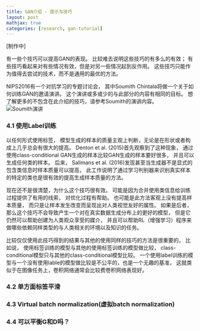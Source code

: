 ```yaml
---
title: GAN介绍 - 提示与技巧
layout: post
mathjax: true
categories: [research, gan-tutorial]
---
```


[制作中]

有一些个技巧可以提高GAN的表现。 比较难去说明这些技巧的有多么的有效； 有些技巧看起来对有些情况有效，但是对另一些情况起到反作用。
这些技巧只能作为值得去尝试的技术，而不是通用的最优的方法。

NIPS2016有一个对抗学习的专题讨论会， 其中Soumith Chintala将做一个关于如何训练GAN的邀请演讲。 这个演讲或多或少的与此部分的内容有相同的目标。
想了解更多的不包含在此介绍的技巧，请参考Soumith的演讲内容。 
![Soumith演讲](https://github.com/soumith/ganhacks)

### 4.1 使用Label训练

以任何形式使用标签， 模型生成的样本的质量主观上判断，无论是在形状或者构成上几乎总会有很大的提高。
Denton et al. (2015)首先观察到了这种现象， 通过使用class-conditional GAN生成的样本比较GAN生成的样本要好很多， 并且可以生成任何类的样本。
后来， Salimans et al. (2016)发现甚至当生成器不是显式的包含类信息时样本质量可以提高， 此工作说明了通过学习判别器来识别真实样本的特定的类也是很有效的提高生成样本质量的方法。

现在还不是很清楚，为什么这个技巧很有效。 可能是因为合并使用类信息给训练过程提供了有用的线索， 对优化过程有帮助。 
也可能是此方法客观上没有提高样本质量， 而只是让样本发生改变而呈现出对人类视觉友好的属性。
如果是后者， 那么这个技巧不会导致产生一个对在真实数据生成分布上的更好的模型， 但是它仍然可以帮助创建为人类观众享受的媒介， 并且可以帮助RL（增强学习）程序来做哪些依赖同样类型的与人类相关的环境以及知识的任务。

比较仅仅使用此技巧得到的结果与其他的使用同样的技巧的方法是很重要的， 比如说， 使用标签训练的模型与其他的使用标签训练的模型做比较， class-conditional模型只与其他的class-conditional模型比较。 一个使用label训练的模型与一个没有使用lable的模型做比较是不公平的，也是一个无趣的基准， 这就类似于在图像任务上，卷积网络通常会比较费卷积网络表现好。


### 4.2 单方面标签平滑

### 4.3 Virtual batch normalization(虚拟batch normalization)

### 4.4 可以平衡G和D吗？
